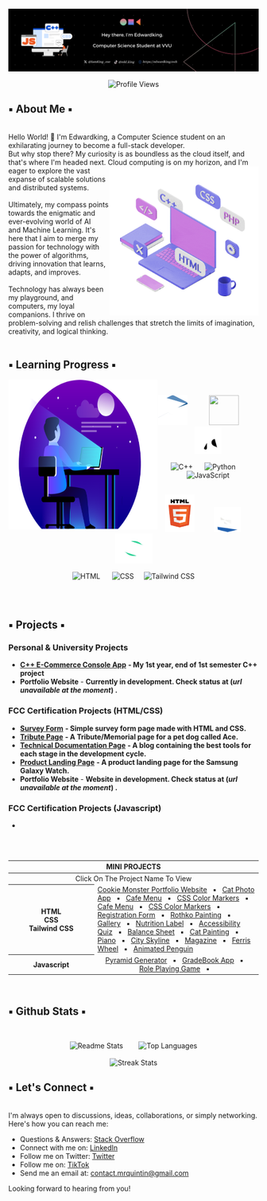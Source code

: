 ![Banner](assets/GithubREADMEBanner.png)
<div align="center">
  
![Profile Views](https://komarev.com/ghpvc/?username=Eddking-QS&color=blue&style=flat-square&label=PROFILE+VIEWS)
</div>

## ▪️ About Me ▪️ 
</br>
Hello World! 👋 I'm Edwardking, a Computer Science student on an exhilarating journey to become a full-stack developer. </br>
But why stop there? My curiosity is as boundless as the cloud itself, and that's where I'm headed next. Cloud <img src="assets/setup.gif" height="300" width="300" align = "right">
computing is on my horizon, and I'm eager to explore the vast expanse of scalable solutions and distributed systems. </br>
</br>
Ultimately, my compass points towards the enigmatic and ever-evolving world of AI </br> and Machine Learning. 
  It's here that I aim to merge my passion for technology with</br> the power of algorithms, driving innovation that learns, adapts, and improves.</br>
  </br>
  Technology has always been my playground, and computers, my loyal companions. I thrive on problem-solving and relish challenges that stretch the limits of imagination, creativity, and logical thinking.
  </br>
  </br>

  ## ▪️ Learning Progress ▪️ 
 
  <img src="assets/Dev1.png" height="300" width="300" align = "left"> 
  </br>
  <div align="center">
        <p float="left"> 
            <img src="assets/C.gif" height="60" width="60" /> &nbsp;&nbsp;&nbsp;&nbsp;&nbsp;&nbsp;&nbsp;&nbsp;&nbsp;
            <img src="assets/Python.gif" height="60" width="60" /> &nbsp;&nbsp;&nbsp;&nbsp;&nbsp;&nbsp;&nbsp;&nbsp;&nbsp;
            <img src="assets/Javascript3.gif" height="55" width="55" />
        </p>
  
![C++](https://img.shields.io/badge/C++-35%25-blue) &nbsp;&nbsp;&nbsp;&nbsp; ![Python](https://img.shields.io/badge/Python-40%25-blue) &nbsp;&nbsp;&nbsp;&nbsp; ![JavaScript](https://img.shields.io/badge/JavaScript-2%25-yellow) </br> </br>

 <p float="left"> 
      <img src="assets/Html.gif" height="75" width="60" /> &nbsp;&nbsp;&nbsp;&nbsp;&nbsp;&nbsp;&nbsp;&nbsp;
      <img src="assets/CSS2.gif" height="50" width="55" /> &nbsp;&nbsp;&nbsp;&nbsp; <img src="assets/Tailwind.gif" height="60" width="75" />
 </p>
 
 ![HTML](https://img.shields.io/badge/HTML-80%25-orange) &nbsp;&nbsp;&nbsp;&nbsp; ![CSS](https://img.shields.io/badge/CSS-65%25-blue) &nbsp;&nbsp;&nbsp; ![Tailwind CSS](https://img.shields.io/badge/Tailwind%20CSS-50%25-teal)

 </br>

  </div>
  </br>

  ## ▪️ Projects ▪️

  <div>

### Personal & University Projects
- **[C++ E-Commerce Console App](https://github.com/Eddking-QS/Projects-eCommerce_App)** **- My 1st year, end of 1st semester C++ project**
- **Portfolio Website** - **Currently in development. Check status at (_url unavailable at the moment_) .**


### FCC Certification Projects (HTML/CSS)
- **[Survey Form](https://github.com/Eddking-QS/FCC-Survey_Form)** **- Simple survey form page made with HTML and CSS.**
- **[Tribute Page](https://github.com/Eddking-QS/Projects-Tribute_Page)** **- A Tribute/Memorial page for a pet dog called Ace.** 
- **[Technical Documentation Page](https://github.com/Eddking-QS/Projects-Technical_Documentation_Page)** **- A blog containing the best tools for each stage in the development cycle.**
- **[Product Landing Page](https://github.com/Eddking-QS/Projects-Product_Landing_Page)** **- A product landing page for the Samsung Galaxy Watch.**
- **Portfolio Website** - **Website in development. Check status at (_url unavailable at the moment_) .**


### FCC Certification Projects (Javascript)
- 

<br>
<br>
<table align="center">
  <thead>
    <tr>
      <th colspan="3" width="1000">MINI PROJECTS</th>
    </tr>
  </thead>
  <tbody>
    <tr>
      <td align="center" colspan="3" width="1000">Click On The Project Name To View</td>
    </tr>      
    <tr>
      <th align="center" width="300">HTML <br> CSS <br> Tailwind CSS</th>
      <td width="700"> 
        <a href="https://github.com/Eddking-QS/HTML-Mini-Project-CookieMonster">Cookie Monster Portfolio Website</a> &nbsp ▪︎ &nbsp <a href="https://github.com/Eddking-QS/HTML-Mini_Projects-CatPhotoApp">Cat Photo App</a> &nbsp ▪︎ &nbsp <a href="https://github.com/Eddking-QS/CSS-Mini_Projects-Cafe_Menu">Cafe Menu</a> &nbsp ▪︎ &nbsp <a href="https://github.com/Eddking-QS/CSS-Mini_Project-Markers">CSS Color Markers</a> &nbsp ▪︎ &nbsp <a href="https://github.com/Eddking-QS/CSS-Mini_Projects-Cafe_Menu">Cafe Menu</a> &nbsp ▪︎ &nbsp <a href="https://github.com/Eddking-QS/CSS-Mini_Project-Markers">CSS Color Markers</a> &nbsp ▪︎ &nbsp <a href="https://github.com/Eddking-QS/HTML-Mini_Projects-Registration_Form">Registration Form</a> &nbsp ▪︎ &nbsp <a href="https://github.com/Eddking-QS/CSS_Mini-Projects_Rothko_Painting">Rothko Painting</a> &nbsp ▪︎ &nbsp <a href="https://github.com/Eddking-QS/CSS-Mini_Projects-Gallery">Gallery</a> &nbsp ▪︎ &nbsp <a href="https://github.com/Eddking-QS/CSS-Mini_Projects-Nutrition_Label">Nutrition Label</a> &nbsp ▪︎ &nbsp <a href="https://github.com/Eddking-QS/Mini_Projects-Accessibility_Quiz">Accessibility Quiz</a> &nbsp ▪︎ &nbsp <a href="https://github.com/Eddking-QS/CSS-Mini_Projects-Balance_Sheet">Balance Sheet</a> &nbsp ▪︎ &nbsp <a href="https://github.com/Eddking-QS/CSS-Mini_Projects-Cat_Painting">Cat Painting</a> &nbsp ▪︎ &nbsp <a href="https://github.com/Eddking-QS/CSS-Mini_Projects-Piano">Piano</a> &nbsp ▪︎ &nbsp <a href="https://github.com/Eddking-QS/CSS-Mini_Projects-City_Skyline">City Skyline</a> &nbsp ▪︎ &nbsp <a href="https://github.com/Eddking-QS/CSS-Mini_Projects-Magazine">Magazine</a> &nbsp ▪︎ &nbsp <a href="https://github.com/Eddking-QS/CSS-Mini_Projects-Ferris_Wheel">Ferris Wheel</a> &nbsp ▪︎ &nbsp <a href="https://github.com/Eddking-QS/CSS-Mini_Projects-Animated_Penguin">Animated Penguin</a>
      </td>
    </tr>
    <tr>
      <th align="center" width="300">Javascript</th>
      <td align="center" width="700">
         <a href="https://github.com/Eddking-QS/JavaScript-Mini_Projects-Pyramid_Generator">Pyramid Generator</a> &nbsp ▪︎ &nbsp <a href="https://github.com/Eddking-QS/JavaScript-Mini_Projects-GradeBook_App">GradeBook App</a> &nbsp ▪︎ &nbsp <a href="https://github.com/Eddking-QS/JavaScript-Mini_Project-Role_Playing_Game">Role Playing Game</a> &nbsp ▪︎ &nbsp
      </td>
    </tr>
  </tbody>
</table>

 
  </div>
  
  </br> 

  ## ▪️ Github Stats ▪️
  </br>

  <div align="center"> 
    
  ![Readme Stats](https://github-readme-stats.vercel.app/api?username=Eddking-QS&count_private=true&theme=tokyonight&showicons=true)
  &nbsp;&nbsp;&nbsp;&nbsp;&nbsp;&nbsp;
  ![Top Languages](https://github-readme-stats.vercel.app/api/top-langs/?username=Eddking-QS&langs_count=5&theme=tokyonight)
  </br>
  </br> 
  ![Streak Stats](https://github-readme-streak-stats.herokuapp.com/?user=Eddking-QS&theme=tokyonight)
  </br>

  </div> 

  ## ▪️ Let's Connect ▪️ 
  </br> 
I'm always open to discussions, ideas, collaborations, or simply networking. Here's how you can reach me:

- Questions & Answers: <a href="https://stackoverflow.com/users/24184245/edwardking">Stack Overflow</a>
- Connect with me on: <a href="https://www.linkedin.com/in/edwardking-quintin-sey-b2088430b/">LinkedIn</a>
- Follow me on Twitter: <a href="https://twitter.com/quintin_dev">Twitter</a>
- Follow me on:  <a href="https://www.tiktok.com/@quintin.dev">TikTok</a>
- Send me an email at: contact.mrquintin@gmail.com

Looking forward to hearing from you!
  
  
  

